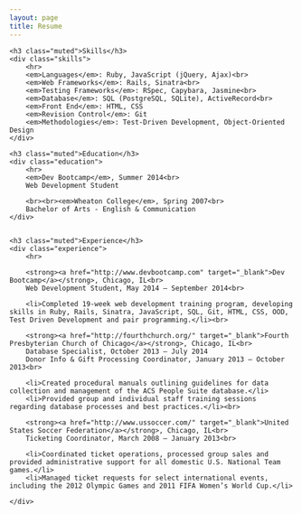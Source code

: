 ```yaml
---
layout: page
title: Resume
---
```


<div class="resume">

	<h3 class="muted">Skills</h3>
	<div class="skills">
		<hr>
		<em>Languages</em>: Ruby, JavaScript (jQuery, Ajax)<br>
		<em>Web Frameworks</em>: Rails, Sinatra<br>
		<em>Testing Frameworks</em>: RSpec, Capybara, Jasmine<br>
		<em>Database</em>: SQL (PostgreSQL, SQLite), ActiveRecord<br>
		<em>Front End</em>: HTML, CSS
		<em>Revision Control</em>: Git
		<em>Methodologies</em>: Test-Driven Development, Object-Oriented Design
	</div>

	<h3 class="muted">Education</h3>
	<div class="education">
		<hr>
		<em>Dev Bootcamp</em>, Summer 2014<br>
		Web Development Student

		<br><br><em>Wheaton College</em>, Spring 2007<br>
		Bachelor of Arts - English & Communication
	</div>


	<h3 class="muted">Experience</h3>
	<div class="experience">
		<hr>

		<strong><a href="http://www.devbootcamp.com" target="_blank">Dev Bootcamp</a></strong>, Chicago, IL<br>
		Web Development Student, May 2014 – September 2014<br>

		<li>Completed 19-week web development training program, developing skills in Ruby, Rails, Sinatra, JavaScript, SQL, Git, HTML, CSS, OOD, Test Driven Development and pair programming.</li><br>

		<strong><a href="http://fourthchurch.org/" target="_blank">Fourth Presbyterian Church of Chicago</a></strong>, Chicago, IL<br>
		Database Specialist, October 2013 – July 2014
		Donor Info & Gift Processing Coordinator, January 2013 – October 2013<br>

		<li>Created procedural manuals outlining guidelines for data collection and management of the ACS People Suite database.</li>
		<li>Provided group and individual staff training sessions regarding database processes and best practices.</li><br>

		<strong><a href="http://www.ussoccer.com/" target="_blank">United States Soccer Federation</a></strong>, Chicago, IL<br>
		Ticketing Coordinator, March 2008 – January 2013<br>

		<li>Coordinated ticket operations, processed group sales and provided administrative support for all domestic U.S. National Team games.</li>
		<li>Managed ticket requests for select international events, including the 2012 Olympic Games and 2011 FIFA Women’s World Cup.</li>

	</div>

</div>